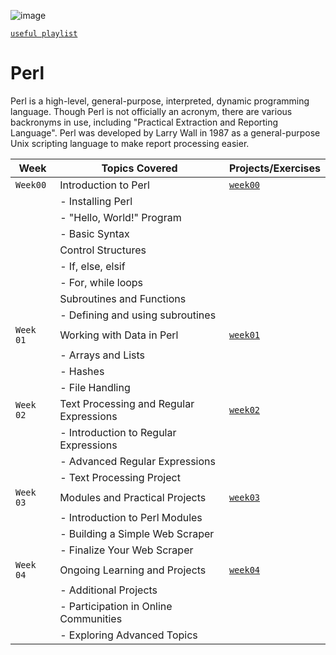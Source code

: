  ![image](https://github.com/alessiotucci/Perl/assets/116757689/4c0cb81c-7a3b-4207-a5ee-19b4028edb7a)

[`useful playlist`](https://youtube.com/playlist?list=PLHx-WcR0sjJejG0IsGoGbmmpQZdhdUFVz&feature=shared)

# Perl
Perl is a high-level, general-purpose, interpreted, dynamic programming language. Though Perl is not officially an acronym, there are various backronyms in use, including "Practical Extraction and Reporting Language". Perl was developed by Larry Wall in 1987 as a general-purpose Unix scripting language to make report processing easier.


| Week      | Topics Covered                              | Projects/Exercises                                              |
|-----------|---------------------------------------------|-----------------------------------------------------------------|
| ``Week00``| Introduction to Perl                        |[`week00`](https://github.com/alessiotucci/Perl/tree/main/week00)|
|           | - Installing Perl                           |                                                                 |
|           | - "Hello, World!" Program                   |                                                                 |
|           | - Basic Syntax                              |                                                                 |
|           | Control Structures                          |                                                                 |
|           | - If, else, elsif                           |                                                                 |
|           | - For, while loops                          |                                                                 |
|           | Subroutines and Functions                   |                                                                 |
|           | - Defining and using subroutines            |                                                                 |
|``Week 01``| Working with Data in Perl                   |[`week01`](https://github.com/alessiotucci/Perl/tree/main/week01)|
|           | - Arrays and Lists                          |                                                                 |
|           | - Hashes                                    |                                                                 |
|           | - File Handling                             |                                                                 |
|``Week 02``| Text Processing and Regular Expressions     |[`week02`](https://github.com/alessiotucci/Perl/tree/main/week02)|
|           | - Introduction to Regular Expressions       |                                                                 |
|           | - Advanced Regular Expressions              |                                                                 |
|           | - Text Processing Project                   |                                                                 |
|``Week 03``| Modules and Practical Projects              |[`week03`](https://github.com/alessiotucci/Perl/tree/main/week03)|
|           | - Introduction to Perl Modules              |                                                                 |
|           | - Building a Simple Web Scraper             |                                                                 |
|           | - Finalize Your Web Scraper                 |                                                                 |
|``Week 04``| Ongoing Learning and Projects               |[`week04`](https://github.com/alessiotucci/Perl/tree/main/week04)|
|           | - Additional Projects                       |                                                                 |
|           | - Participation in Online Communities       |                                                                 |
|           | - Exploring Advanced Topics                 |                                                                 |
